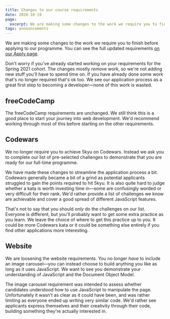 ```yaml
---
title: Changes to our course requirements
date: 2020-10-19
page:
  excerpt: We are making some changes to the work we require you to finish before applying to our programme. You can see the full updated requirements on our Apply page.
tags: announcements
---
```


We are making some changes to the work we require you to finish before applying to our programme. You can see the full updated requirements [on our Apply page](/apply/#application-requirements).

Don't worry if you've already started working on your requirements for the Spring 2021 cohort. The changes mostly _remove_ work, so we're not adding new stuff you'll have to spend time on. If you have already done some work that's no longer required that's ok too. We see our application process as a great first step to becoming a developer—none of this work is wasted.

## freeCodeCamp

The freeCodeCamp requirements are unchanged. We still think this is a good place to start your journey into web development. We'd recommend working through most of this before starting on the other requirements.

## Codewars

We no longer require you to achieve 5kyu on Codewars. Instead we ask you to complete our list of pre-selected challenges to demonstrate that you are ready for our full-time programme.

We have made these changes to streamline the application process a bit. Codewars generally became a bit of a grind as potential applicants struggled to gain the points required to hit 5kyu. It is also quite hard to judge whether a kata is worth investing time in—some are confusingly worded or very difficult for their rank. We'd rather provide a list of challenges we know are achievable and cover a good spread of different JavaScript features.

That's not to say that you should _only_ do the challenges on our list. Everyone is different, but you'll probably want to get some extra practice as you learn. We leave the choice of where to get this practice up to you. It could be more Codewars kata or it could be something else entirely if you find other applications more interesting.

## Website

We are loosening the website requirements. You no longer _have_ to include an image carousel—you can instead choose to build anything you like as long as it uses JavaScript. We want to see you demonstrate your understanding of JavaScript and the Document Object Model.

The image carousel requirement was intended to assess whether candidates understood how to use JavaScript to manipulate the page. Unfortunately it wasn't as clear as it could have been, and was rather limiting as everyone ended up writing very similar code. We'd rather see applicants express themselves and their creativity through their code, building something they're actually interested in.
